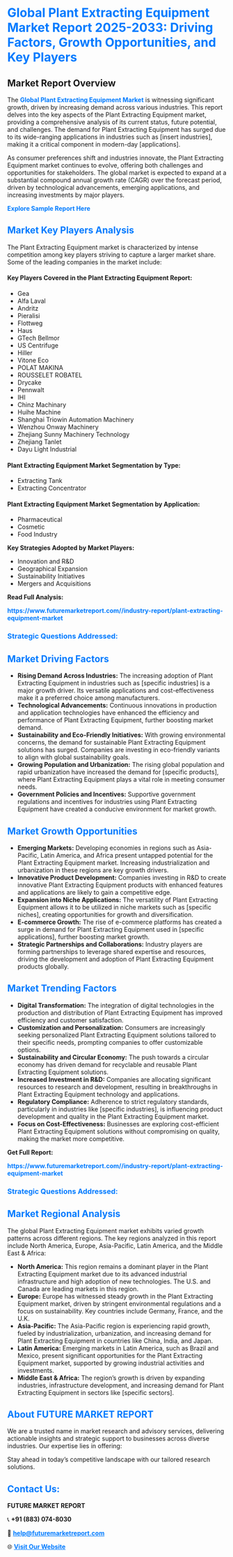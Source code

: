 <h1 style="color: #007BFF;">Global Plant Extracting Equipment Market Report 2025-2033: Driving Factors, Growth Opportunities, and Key Players</h1>

<section id="overview">
<h2>Market Report Overview</h2>
<p>The <a href="https://www.futuremarketreport.com//industry-report/plant-extracting-equipment-market" style="color: #007BFF; text-decoration: none;"><strong>Global Plant Extracting Equipment Market</strong></a> is witnessing significant growth, driven by increasing demand across various industries. This report delves into the key aspects of the Plant Extracting Equipment market, providing a comprehensive analysis of its current status, future potential, and challenges. The demand for Plant Extracting Equipment has surged due to its wide-ranging applications in industries such as [insert industries], making it a critical component in modern-day [applications].</p>
<p>As consumer preferences shift and industries innovate, the Plant Extracting Equipment market continues to evolve, offering both challenges and opportunities for stakeholders. The global market is expected to expand at a substantial compound annual growth rate (CAGR) over the forecast period, driven by technological advancements, emerging applications, and increasing investments by major players.</p>
</section>

<section id="overview">
<p><a href="https://www.futuremarketreport.com//request-sample/reportId=57856" style="color: #007BFF; text-decoration: none;"><strong>Explore Sample Report Here</strong></a></p>
</section>

<section id="key-players">
<h2 style="color: #007BFF;">Market Key Players Analysis</h2>
<p>The Plant Extracting Equipment market is characterized by intense competition among key players striving to capture a larger market share. Some of the leading companies in the market include:</p>
<h4>Key Players Covered in the Plant Extracting Equipment Report:</h4>
<ul><li>Gea</li><li>Alfa Laval</li><li>Andritz</li><li>Pieralisi</li><li>Flottweg</li><li>Haus</li><li>GTech Bellmor</li><li>US Centrifuge</li><li>Hiller</li><li>Vitone Eco</li><li>POLAT MAKINA</li><li>ROUSSELET ROBATEL</li><li>Drycake</li><li>Pennwalt</li><li>IHI</li><li>Chinz Machinary</li><li>Huihe Machine</li><li>Shanghai Triowin Automation Machinery</li><li>Wenzhou Onway Machinery</li><li>Zhejiang Sunny Machinery Technology</li><li>Zhejiang Tanlet</li><li>Dayu Light Industrial</li></ul>
<h4>Plant Extracting Equipment Market Segmentation by Type:</h4>
<ul><li>Extracting Tank</li><li>Extracting Concentrator</li></ul>

<h4>Plant Extracting Equipment Market Segmentation by Application:</h4>
<ul><li>Pharmaceutical</li><li>Cosmetic</li><li>Food Industry</li></ul>
<p><strong>Key Strategies Adopted by Market Players:</strong></p>
<ul>
<li>Innovation and R&D</li>
<li>Geographical Expansion</li>
<li>Sustainability Initiatives</li>
<li>Mergers and Acquisitions</li>
</ul>
</section>

<section>
<p><strong>Read Full Analysis: </strong></p><a href="https://www.futuremarketreport.com//industry-report/plant-extracting-equipment-market" style="color: #007BFF; text-decoration: none;"><strong>https://www.futuremarketreport.com//industry-report/plant-extracting-equipment-market</strong></a>
<h3 style="color: #007BFF;">Strategic Questions Addressed:</h3>
</section>

<section id="driving-factors">
<h2 style="color: #007BFF;">Market Driving Factors</h2>
<ul>
<li><strong>Rising Demand Across Industries:</strong> The increasing adoption of Plant Extracting Equipment in industries such as [specific industries] is a major growth driver. Its versatile applications and cost-effectiveness make it a preferred choice among manufacturers.</li>
<li><strong>Technological Advancements:</strong> Continuous innovations in production and application technologies have enhanced the efficiency and performance of Plant Extracting Equipment, further boosting market demand.</li>
<li><strong>Sustainability and Eco-Friendly Initiatives:</strong> With growing environmental concerns, the demand for sustainable Plant Extracting Equipment solutions has surged. Companies are investing in eco-friendly variants to align with global sustainability goals.</li>
<li><strong>Growing Population and Urbanization:</strong> The rising global population and rapid urbanization have increased the demand for [specific products], where Plant Extracting Equipment plays a vital role in meeting consumer needs.</li>
<li><strong>Government Policies and Incentives:</strong> Supportive government regulations and incentives for industries using Plant Extracting Equipment have created a conducive environment for market growth.</li>
</ul>
</section>

<section id="growth-opportunities">
<h2 style="color: #007BFF;">Market Growth Opportunities</h2>
<ul>
<li><strong>Emerging Markets:</strong> Developing economies in regions such as Asia-Pacific, Latin America, and Africa present untapped potential for the Plant Extracting Equipment market. Increasing industrialization and urbanization in these regions are key growth drivers.</li>
<li><strong>Innovative Product Development:</strong> Companies investing in R&D to create innovative Plant Extracting Equipment products with enhanced features and applications are likely to gain a competitive edge.</li>
<li><strong>Expansion into Niche Applications:</strong> The versatility of Plant Extracting Equipment allows it to be utilized in niche markets such as [specific niches], creating opportunities for growth and diversification.</li>
<li><strong>E-commerce Growth:</strong> The rise of e-commerce platforms has created a surge in demand for Plant Extracting Equipment used in [specific applications], further boosting market growth.</li>
<li><strong>Strategic Partnerships and Collaborations:</strong> Industry players are forming partnerships to leverage shared expertise and resources, driving the development and adoption of Plant Extracting Equipment products globally.</li>
</ul>
</section>

<section id="trending-factors">
<h2 style="color: #007BFF;">Market Trending Factors</h2>
<ul>
<li><strong>Digital Transformation:</strong> The integration of digital technologies in the production and distribution of Plant Extracting Equipment has improved efficiency and customer satisfaction.</li>
<li><strong>Customization and Personalization:</strong> Consumers are increasingly seeking personalized Plant Extracting Equipment solutions tailored to their specific needs, prompting companies to offer customizable options.</li>
<li><strong>Sustainability and Circular Economy:</strong> The push towards a circular economy has driven demand for recyclable and reusable Plant Extracting Equipment solutions.</li>
<li><strong>Increased Investment in R&D:</strong> Companies are allocating significant resources to research and development, resulting in breakthroughs in Plant Extracting Equipment technology and applications.</li>
<li><strong>Regulatory Compliance:</strong> Adherence to strict regulatory standards, particularly in industries like [specific industries], is influencing product development and quality in the Plant Extracting Equipment market.</li>
<li><strong>Focus on Cost-Effectiveness:</strong> Businesses are exploring cost-efficient Plant Extracting Equipment solutions without compromising on quality, making the market more competitive.</li>
</ul>
</section>

<section>
<p><strong>Get Full Report: </strong></p><a href="https://www.futuremarketreport.com//industry-report/plant-extracting-equipment-market" style="color: #007BFF; text-decoration: none;"><strong>https://www.futuremarketreport.com//industry-report/plant-extracting-equipment-market</strong></a>
<h3 style="color: #007BFF;">Strategic Questions Addressed:</h3>
</section>


<section id="regional-analysis">
<h2 style="color: #007BFF;">Market Regional Analysis</h2>
<p>The global Plant Extracting Equipment market exhibits varied growth patterns across different regions. The key regions analyzed in this report include North America, Europe, Asia-Pacific, Latin America, and the Middle East & Africa:</p>
<ul>
<li><strong>North America:</strong> This region remains a dominant player in the Plant Extracting Equipment market due to its advanced industrial infrastructure and high adoption of new technologies. The U.S. and Canada are leading markets in this region.</li>
<li><strong>Europe:</strong> Europe has witnessed steady growth in the Plant Extracting Equipment market, driven by stringent environmental regulations and a focus on sustainability. Key countries include Germany, France, and the U.K.</li>
<li><strong>Asia-Pacific:</strong> The Asia-Pacific region is experiencing rapid growth, fueled by industrialization, urbanization, and increasing demand for Plant Extracting Equipment in countries like China, India, and Japan.</li>
<li><strong>Latin America:</strong> Emerging markets in Latin America, such as Brazil and Mexico, present significant opportunities for the Plant Extracting Equipment market, supported by growing industrial activities and investments.</li>
<li><strong>Middle East & Africa:</strong> The region’s growth is driven by expanding industries, infrastructure development, and increasing demand for Plant Extracting Equipment in sectors like [specific sectors].</li>
</ul>
</section>

<footer>
<h2 style="color: #007BFF;">About FUTURE MARKET REPORT</h2>
<p>We are a trusted name in market research and advisory services, delivering actionable insights and strategic support to businesses across diverse industries. Our expertise lies in offering:</p>

<p>Stay ahead in today’s competitive landscape with our tailored research solutions.</p>

<h2 style="color: #007BFF;">Contact Us:</h2>
<p><strong>FUTURE MARKET REPORT</strong></p>
<p>📞 <strong>+91 (883) 074-8030</strong></p>
<p>📧 <strong><a href="mailto:help@futuremarketreport.com" style="color: #007BFF;">help@futuremarketreport.com</a></strong></p>
<p>🌐 <strong><a href="https://www.futuremarketreport.com/" style="color: #007BFF;">Visit Our Website</a></strong></p>
</footer>